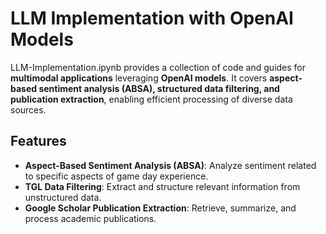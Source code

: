 # LLM Implementation with OpenAI Models

LLM-Implementation.ipynb provides a collection of code and guides for **multimodal applications** leveraging **OpenAI models**. It covers **aspect-based sentiment analysis (ABSA), structured data filtering, and publication extraction**, enabling efficient processing of diverse data sources.

## Features
- **Aspect-Based Sentiment Analysis (ABSA)**: Analyze sentiment related to specific aspects of game day experience.
- **TGL Data Filtering**: Extract and structure relevant information from unstructured data.
- **Google Scholar Publication Extraction**: Retrieve, summarize, and process academic publications.
